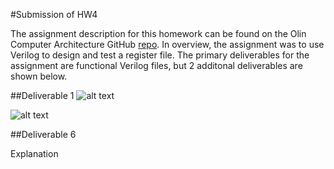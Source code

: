 #Submission of HW4

The assignment description for this homework can be found on the Olin Computer Architecture GitHub [repo](https://github.com/CompArchFA16/HW4). In overview, the assignment was to use Verilog to design and test a register file. The primary deliverables for the assignment are functional Verilog files, but 2 additonal deliverables are shown below.

##Deliverable 1
![alt text](https://github.com/tah20112/HW4/blob/master/Reg1_large.png)

![alt text](https://github.com/tah20112/HW4/blob/master/Reg2_large.png)

##Deliverable 6

Explanation